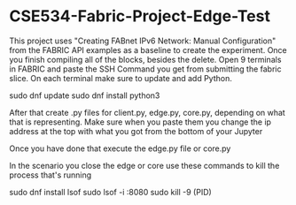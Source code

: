 # CSE534-Fabric-Project-Edge-Test
This project uses "Creating FABnet IPv6 Network: Manual Configuration" from the FABRIC API examples as a baseline to create the experiment.
Once you finish compiling all of the blocks, besides the delete. Open 9 terminals in FABRIC and paste the SSH Command you get from submitting the fabric slice.
On each terminal make sure to update and add Python.

sudo dnf update
sudo dnf install python3

After that create .py files for client.py, edge.py, core.py, depending on what that is representing.
Make sure when you paste them you change the ip address at the top with what you got from the bottom of your Jupyter

Once you have done that execute the edge.py file or core.py

In the scenario you close the edge or core use these commands to kill the process that's running

sudo dnf install lsof
sudo lsof -i :8080
sudo kill -9 (PID)
